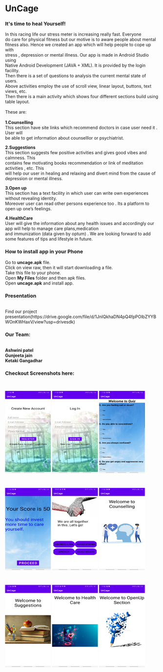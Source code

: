 # UnCage
### It's time to heal Yourself!

In  this racing  life  our stress  meter is increasing  really  fast. Everyone<br>
do care for physical fitness but our  motive is to  aware people about  mental <br>
fitness also. Hence we created an app which will help people to cope  up  with<br>
stress , depression or mental illness. Our app is made in Android Studio using<br>
Native Android Development (JAVA + XML). It  is  provided by the login facility. <br>
Then there is a set of questions to analysis the current mental state of users.<br>
Above activities employ the use of scroll view, linear layout, buttons, text views, etc.<br>
Then there is a main activity which shows four different sections build using table layout.<br><br>
 These are: <br><br>
<b> 1.Counselling<br></b>
 This section have site links which recommend doctors in case user need it . User will  <br>
 be able to get information about counselllor or psychiatrist.<br>

<b> 2.Suggestions<br></b>
 This  section suggests  few  positive activities and  gives  good vibes and calmness. This <br>
 contains  few  motivating books recommendation  or  link  of meditation activities , etc. This <br>
 will help our user in healing and relaxing and divert mind from the cause of depression or mental illness.<br>

 <b>3.Open up <br></b>
 This section has a text facility in which user can write own experiences without revealing  identity.<br>
 Moreover user can read other persons experience too . Its a platform to open up one’s feelings.<br>

 <b>4.HealthCare<br></b>
 User will give the information about any health issues and accordingly our app will help to manage care plans,medication<br>
 and immunization (data given by optum) . We are looking forward to add some features of tips and lifestyle in future.<br>


<h3>How to install app in your Phone</h3>

 Go to <b>uncage.apk</b> file.
<br>Click on view raw, then it will start downloading a file.
<br>Take this file to your phone.
<br>Open <b> My Files</b> folder and then apk files.
<br>Open <b>uncage.apk</b> and install app.<br>
<h3>Presentation</h3><br>
Find our project presentation(https://drive.google.com/file/d/1JnIQkhaDN4pQ4fpPOlbZYYBWOnKWHaxV/view?usp=drivesdk)<br>
<h3>Our Team:</h3><br><b>
 Ashwini patel<br>
 Gunjeeta jain<br>
 Ketaki Gangadhar<br></b>


<h3>Checkout Screenshots here:</h3><br>

  <p ><img src="https://github.com/Ketaki-Gangadhar/Optum_Project/blob/master/Screenshots/create.jpg" width="150" height="270">
   <img src="https://github.com/Ketaki-Gangadhar/Optum_Project/blob/master/Screenshots/login.jpg" width="150" height="270">
    <img src="https://github.com/Ketaki-Gangadhar/Optum_Project/blob/master/Screenshots/quiz.jpg" width="150" height="270">
    </p><br>
    <p >
     <img src="https://github.com/Ketaki-Gangadhar/Optum_Project/blob/master/Screenshots/result.jpg" width="150" height="270">
      <img src="https://github.com/Ketaki-Gangadhar/Optum_Project/blob/master/Screenshots/profile.jpg" width="150" height="270">
       <img src="https://github.com/Ketaki-Gangadhar/Optum_Project/blob/master/Screenshots/counselling.jpg" width="150" height="270">
       </p><br>
       <p >
        <img src="https://github.com/Ketaki-Gangadhar/Optum_Project/blob/master/Screenshots/suggestions.jpg" width="150" height="270">
         <img src="https://github.com/Ketaki-Gangadhar/Optum_Project/blob/master/Screenshots/healthcare.jpg" width="150" height="270">
         <img src="https://github.com/Ketaki-Gangadhar/Optum_Project/blob/master/Screenshots/openup.jpg" width="150" height="270">
         </p><br>
